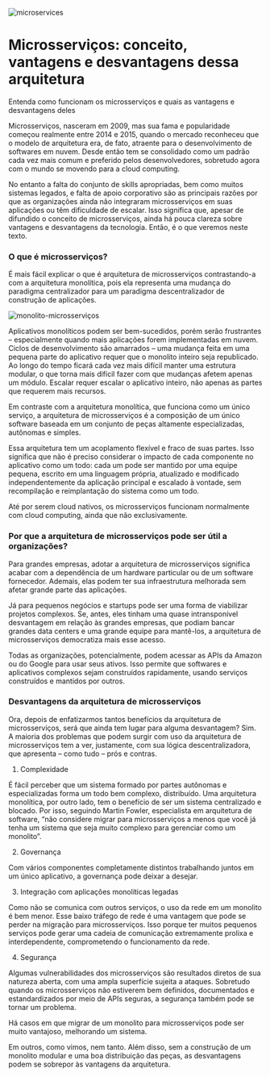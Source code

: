 ![microservices](https://user-images.githubusercontent.com/98756562/190171771-1c644541-0278-460f-9c6f-3c361c2eb23a.png)



# Microsserviços: conceito, vantagens e desvantagens dessa arquitetura

Entenda como funcionam os microsserviços e quais as vantagens e desvantagens deles

Microsserviços, nasceram em 2009, mas sua fama e popularidade começou realmente entre 2014 e 2015, quando o mercado reconheceu que o modelo de arquitetura era, de fato, atraente para o desenvolvimento de softwares em nuvem. Desde então tem se consolidado como um padrão cada vez mais comum e preferido pelos desenvolvedores, sobretudo agora com o mundo se movendo para a cloud computing.

No entanto a falta do conjunto de skills apropriadas, bem como muitos sistemas legados, e falta de apoio corporativo são as principais razões por que as organizações ainda não integraram microsserviços em suas aplicações ou têm dificuldade de escalar.
Isso significa que, apesar de difundido o conceito de microsserviços, ainda há pouca clareza sobre vantagens e desvantagens da tecnologia. Então, é o que veremos neste texto.

### O que é microsserviços?  

É mais fácil explicar o que é arquitetura de microsserviços contrastando-a com a arquitetura monolítica, pois ela representa uma mudança do paradigma centralizador para um paradigma descentralizador de construção de aplicações.

![monolito-microsserviços](https://user-images.githubusercontent.com/98756562/190196378-1b0eca01-0c60-43eb-b154-da29858f4bd8.png)

Aplicativos monolíticos podem ser bem-sucedidos, porém serão frustrantes – especialmente quando mais aplicações forem implementadas em nuvem. Ciclos de desenvolvimento são amarrados – uma mudança feita em uma pequena parte do aplicativo requer que o monolito inteiro seja republicado. Ao longo do tempo ficará cada vez mais difícil manter uma estrutura modular, o que torna mais difícil fazer com que mudanças afetem apenas um módulo. Escalar requer escalar o aplicativo inteiro, não apenas as partes que requerem mais recursos.

Em contraste com a arquitetura monolítica, que funciona como um único serviço, a arquitetura de microsserviços é a composição de um único software baseada em um conjunto de peças altamente especializadas, autônomas e simples.

Essa arquitetura tem um acoplamento flexível e fraco de suas partes. Isso significa que não é preciso considerar o impacto de cada componente no aplicativo como um todo: cada um pode ser mantido por uma equipe pequena, escrito em uma linguagem própria, atualizado e modificado independentemente da aplicação principal e escalado à vontade, sem recompilação e reimplantação do sistema como um todo.

Até por serem cloud nativos, os microsserviços funcionam normalmente com cloud computing, ainda que não exclusivamente.

### Por que a arquitetura de microsserviços pode ser útil a organizações?

Para grandes empresas, adotar a arquitetura de microsserviços significa acabar com a dependência de um hardware particular ou de um software fornecedor. Ademais, elas podem ter sua infraestrutura melhorada sem afetar grande parte das aplicações. 

Já para pequenos negócios e startups pode ser uma forma de viabilizar projetos complexos. Se, antes, eles tinham uma quase intransponível desvantagem em relação às grandes empresas, que podiam bancar grandes data centers e uma grande equipe para mantê-los, a arquitetura de microsserviços democratiza mais esse acesso.  

Todas as organizações, potencialmente, podem acessar as APIs da Amazon ou do Google para usar seus ativos. Isso permite que softwares e aplicativos complexos sejam construídos rapidamente, usando serviços construídos e mantidos por outros.

### Desvantagens da arquitetura de microsserviços

Ora, depois de enfatizarmos tantos benefícios da arquitetura de microsserviços, será que ainda tem lugar para alguma desvantagem? Sim.
A maioria dos problemas que podem surgir com uso da arquitetura de microsserviços tem a ver, justamente, com sua lógica descentralizadora, que apresenta – como tudo – prós e contras.

1.	Complexidade

É fácil perceber que um sistema formado por partes autônomas e especializadas forma um todo bem complexo, distribuído. Uma arquitetura monolítica, por outro lado, tem o benefício de ser um sistema centralizado e blocado.
Por isso, seguindo Martin Fowler, especialista em arquitetura de software, “não considere migrar para microsserviços a menos que você já tenha um sistema que seja muito complexo para gerenciar como um monolito”. 

2.	Governança 

Com vários componentes completamente distintos trabalhando juntos em um único aplicativo, a governança pode deixar a desejar.

3.	Integração com aplicações monolíticas legadas

Como não se comunica com outros serviços, o uso da rede em um monolito é bem menor. Esse baixo tráfego de rede é uma vantagem que pode se perder na migração para microsserviços. Isso porque ter muitos pequenos serviços pode gerar uma cadeia de comunicação extremamente prolixa e interdependente, comprometendo o funcionamento da rede.

4.	Segurança

Algumas vulnerabilidades dos microsserviços são resultados diretos de sua natureza aberta, com uma ampla superfície sujeita a ataques. Sobretudo quando os microsserviços não estiverem bem definidos, documentados e estandardizados por meio de APIs seguras, a segurança também pode se tornar um problema.


Há casos em que migrar de um monolito para microsserviços pode ser muito vantajoso, melhorando um sistema.

Em outros, como vimos, nem tanto. Além disso, sem a construção de um monolito modular e uma boa distribuição das peças, as desvantagens podem se sobrepor às vantagens da arquitetura.

